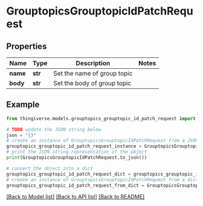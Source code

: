 # GrouptopicsGrouptopicIdPatchRequest


## Properties

Name | Type | Description | Notes
------------ | ------------- | ------------- | -------------
**name** | **str** | Set the name of group topic | 
**body** | **str** | Set the body of group topic | 

## Example

```python
from thingiverse.models.grouptopics_grouptopic_id_patch_request import GrouptopicsGrouptopicIdPatchRequest

# TODO update the JSON string below
json = "{}"
# create an instance of GrouptopicsGrouptopicIdPatchRequest from a JSON string
grouptopics_grouptopic_id_patch_request_instance = GrouptopicsGrouptopicIdPatchRequest.from_json(json)
# print the JSON string representation of the object
print(GrouptopicsGrouptopicIdPatchRequest.to_json())

# convert the object into a dict
grouptopics_grouptopic_id_patch_request_dict = grouptopics_grouptopic_id_patch_request_instance.to_dict()
# create an instance of GrouptopicsGrouptopicIdPatchRequest from a dict
grouptopics_grouptopic_id_patch_request_from_dict = GrouptopicsGrouptopicIdPatchRequest.from_dict(grouptopics_grouptopic_id_patch_request_dict)
```
[[Back to Model list]](../README.md#documentation-for-models) [[Back to API list]](../README.md#documentation-for-api-endpoints) [[Back to README]](../README.md)


